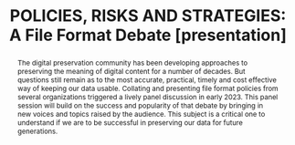 ---
abstract: The digital preservation community has been developing approaches to preserving
  the meaning of digital content for a number of decades. But questions still remain
  as to the most accurate, practical, timely and cost effective way of keeping our
  data usable. Collating and presenting file format policies from several organizations
  triggered a lively panel discussion in early 2023. This panel session will build
  on the success and popularity of that debate by bringing in new voices and topics
  raised by the audience. This subject is a critical one to understand if we are to
  be successful in preserving our data for future generations.
creators:
- Alloing, Sam
- Gilissen, Valentijn
- Johnston, Leslie
- Murray, Kate
- Thorsted, Tyler
- Wheatley, Paul
date: null
document_url: https://www.ideals.illinois.edu/items/128787/bitstreams/430167/data.pdf
grand_parent: iPRES
institutions: []
keywords:
- file formats
- file format policy
- file format assessment
- preservation planning
- preservation strategy
landing_page_url: https://hdl.handle.net/2142/121593
language: eng
layout: publication
license: CC-BY 4.0 International
notes_url: null
parent: iPRES 2023
presentation_url: null
size: null
source_name: iPRES
title: 'POLICIES, RISKS AND STRATEGIES: A File Format Debate [presentation]'
type: presentation
year: 2023
---